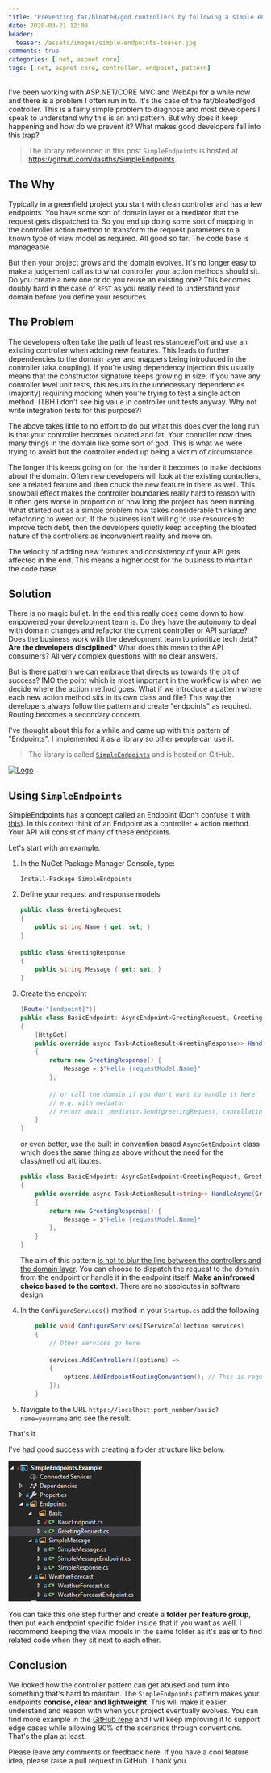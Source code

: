 ```yaml
---
title: "Preventing fat/bloated/god controllers by following a simple endpoint pattern"
date: 2020-03-21 12:00
header:
  teaser: /assets/images/simple-endpoints-teaser.jpg
comments: true
categories: [.net, aspnet core]
tags: [.net, aspnet core, controller, endpoint, pattern]
---
```

I've been working with ASP.NET/CORE MVC and WebApi for a while now and there is a problem I often run in to. It's the case of the fat/bloated/god controller. This is a fairly simple problem to diagnose and most developers I speak to understand why this is an anti pattern. But why does it keep happening and how do we prevent it? What makes good developers fall into this trap?

>The library referenced in this post `SimpleEndpoints` is hosted at https://github.com/dasiths/SimpleEndpoints.

## The Why

Typically in a greenfield project you start with clean controller and has a few endpoints. You have some sort of domain layer or a mediator that the request gets dispatched to. So you end up doing some sort of mapping in the controller action method to transform the request parameters to a known type of view model as required. All good so far. The code base is manageable.

But then your project grows and the domain evolves. It's no longer easy to make a judgement call as to what controller your action methods should sit. Do you create a new one or do you reuse an existing one? This becomes doubly hard in the case of `REST` as you really need to understand your domain before you define your resources.

## The Problem

The developers often take the path of least resistance/effort and use an existing controller when adding new features. This leads to further dependencies to the domain layer and mappers being introduced in the controller (aka coupling). If you're using dependency injection this usually means that the constructor signature keeps growing in size. If you have any controller level unit tests, this results in the unnecessary dependencies (majority) requiring mocking when you're trying to test a single action method. (TBH I don't see big value in controller unit tests anyway. Why not write integration tests for this purpose?)

The above takes little to no effort to do but what this does over the long run is that your controller becomes bloated and fat. Your controller now does many things in the domain like some sort of god. This is what we were trying to avoid but the controller ended up being a victim of circumstance.

The longer this keeps going on for, the harder it becomes to make decisions about the domain. Often new developers will look at the existing controllers, see a related feature and then chuck the new feature in there as well. This snowball effect makes the controller boundaries really hard to reason with. It often gets worse in proportion of how long the project has been running. What started out as a simple problem now takes considerable thinking and refactoring to weed out. If the business isn't willing to use resources to improve tech debt, then the developers quietly keep accepting the bloated nature of the controllers as inconvenient reality and move on.

The velocity of adding new features and consistency of your API gets affected in the end. This means a higher cost for the business to maintain the code base.

## Solution

There is no magic bullet. In the end this really does come down to how empowered your development team is. Do they have the autonomy to deal with domain changes and refactor the current controller or API surface? Does the business work with the development team to prioritize tech debt? **Are the developers disciplined**? What does this mean to the API consumers? All very complex questions with no clear answers.

But is there pattern we can embrace that directs us towards the pit of success? IMO the point which is most important in the workflow is when we decide where the action method goes. What if we introduce a pattern where each new action method sits in its own class and file? This way the developers always follow the pattern and create "endpoints" as required. Routing becomes a secondary concern.

I've thought about this for a while and came up with this pattern of "Endpoints". I implemented it as a library so other people can use it.

> The library is called [`SimpleEndpoints`](https://github.com/dasiths/SimpleEndpoints) and is hosted on GitHub.

<a href="https://github.com/dasiths/SimpleEndpoints"><img src="https://dasith.me//assets/images/simple-endpoints-logo.png" alt="Logo" width="200"/></a>

## Using `SimpleEndpoints`

SimpleEndpoints has a concept called an Endpoint (Don't confuse it with [this](https://docs.microsoft.com/en-us/aspnet/core/fundamentals/routing?view=aspnetcore-3.1#endpoint-routing)). In this context think of an Endpoint as a controller + action method. Your API will consist of many of these endpoints.

Let's start with an example.

1. In the NuGet Package Manager Console, type:

    ```
    Install-Package SimpleEndpoints
    ```

2. Define your request and response models

    ```c#
    public class GreetingRequest
    {
        public string Name { get; set; }
    }

    public class GreetingResponse
    {
        public string Message { get; set; }
    }
    ```

3. Create the endpoint

    ```c#
    [Route("[endpoint]")]
    public class BasicEndpoint: AsyncEndpoint<GreetingRequest, GreetingResponse>
    {
        [HttpGet]
        public override async Task<ActionResult<GreetingResponse>> HandleAsync([FromQuery]GreetingRequest requestModel, CancellationToken cancellationToken = default)
        {
            return new GreetingResponse() {
                Message = $"Hello {requestModel.Name}"
            };

            // or call the domain if you don't want to handle it here
            // e.g. with mediator
            // return await _mediator.Send(greetingRequest, cancellationToken)
        }
    }
    ```

    or even better, use the built in convention based `AsyncGetEndpoint` class which does the same thing as above without the need for the class/method attributes.

    ```c#
    public class BasicEndpoint: AsyncGetEndpoint<GreetingRequest, GreetingResponse>
    {
        public override async Task<ActionResult<string>> HandleAsync(GreetingRequest requestModel, CancellationToken cancellationToken = default)
        {
            return new GreetingResponse() {
                Message = $"Hello {requestModel.Name}"
            };
        }
    }
    ```

    The aim of this pattern <u>is not to blur the line between the controllers and the domain layer</u>. You can choose to dispatch the request to the domain from the endpoint or handle it in the endpoint itself. **Make an infromed choice based to the context**. There are no absoloutes in software design.

4. In the `ConfigureServices()` method in your `Startup.cs` add the following

    ```c#
        public void ConfigureServices(IServiceCollection services)
        {
            // Other services go here

            services.AddControllers((options) =>
            {
                options.AddEndpointRoutingConvention(); // This is required to translate endpoint names
            });
        }
    ```

5. Navigate to the URL `https://localhost:port_number/basic?name=yourname` and see the result.

That's it.

I've had good success with creating a folder structure like below.

![Folder Structure](/assets/images/simple-ednpoints-folderstructure.png)

You can take this one step further and create a **folder per feature group**, then put each endpoint specific folder inside that if you want as well. I recommend keeping the view models in the same folder as it's easier to find related code when they sit next to each other.

## Conclusion

We looked how the controller pattern can get abused and turn into something that's hard to maintain. The `SimpleEndpoints` pattern makes your endpoints **concise, clear and lightweight**. This will make it easier understand and reason with when your project eventually evolves. You can find more example in the [GitHub repo](https://github.com/dasiths/SimpleEndpoints) and I will keep improving it to support edge cases while allowing 90% of the scenarios through conventions. That's the plan at least.

Please leave any comments or feedback here. If you have a cool feature idea, please raise a pull request in GitHub. Thank you.
